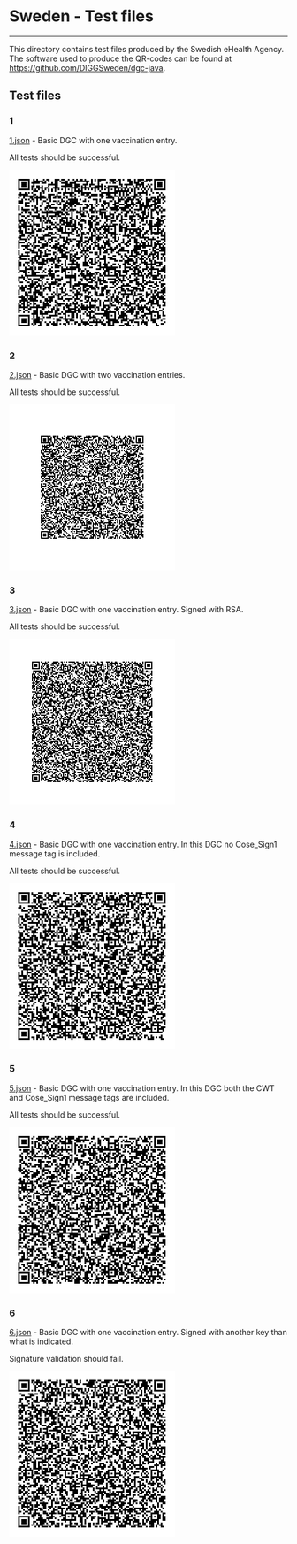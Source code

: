 # Sweden - Test files

---

This directory contains test files produced by the Swedish eHealth Agency. The software used to produce the QR-codes can be found at https://github.com/DIGGSweden/dgc-java.

## Test files

### 1

[1.json](2DCode/raw/1.json) - Basic DGC with one vaccination entry. 

All tests should be successful.

![1](png/1.png)

### 2

[2.json](2DCode/raw/2.json) - Basic DGC with two vaccination entries. 

All tests should be successful.

![2](png/2.png)

### 3

[3.json](2DCode/raw/3.json) - Basic DGC with one vaccination entry. Signed with RSA. 

All tests should be successful.

![3](png/3.png)

### 4

[4.json](2DCode/raw/4.json) - Basic DGC with one vaccination entry. In this DGC no Cose_Sign1 message tag is included.

All tests should be successful.

![4](png/4.png)

### 5

[5.json](2DCode/raw/5.json) - Basic DGC with one vaccination entry. In this DGC both the CWT and Cose_Sign1 message tags are included.

All tests should be successful.

![5](png/5.png)

### 6

[6.json](2DCode/raw/6.json) - Basic DGC with one vaccination entry. Signed with another key than what is indicated.

Signature validation should fail.

![6](png/6.png)
